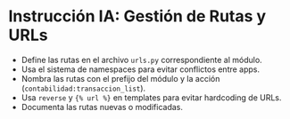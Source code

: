 # Instrucción IA: Gestión de Rutas y URLs

- Define las rutas en el archivo `urls.py` correspondiente al módulo.
- Usa el sistema de namespaces para evitar conflictos entre apps.
- Nombra las rutas con el prefijo del módulo y la acción (`contabilidad:transaccion_list`).
- Usa `reverse` y `{% url %}` en templates para evitar hardcoding de URLs.
- Documenta las rutas nuevas o modificadas.
